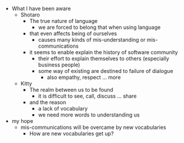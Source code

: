 - What I have been aware
	- Shotaro
		- The true nature of language
			- we are forced to belong that when using language
		- that even affects being of ourselves
			- causes many kinds of mis-understanding or mis-communications
		- it seems to enable explain the history of software community
			- their effort to explain themselves to others (especially business people)
			- some way of existing are destined to failure of dialogue
				- also empathy, respect ... more
	- Kitty
		- The realm between us to be found
			- it is difficult to see, call, discuss ... share
		- and the reason
			- a lack of vocabulary
			- we need more words to understanding us
- my hope
	- mis-communications will be overcame by new vocabularies
		- How are new vocabularies get up? 